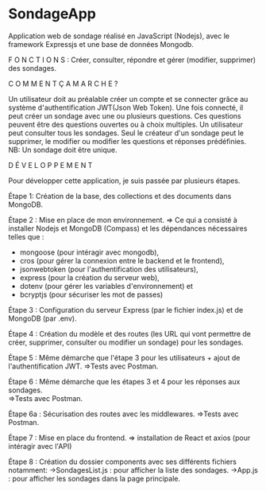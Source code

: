 # SondageApp
Application web de sondage réalisé en JavaScript (Nodejs), avec le framework Expressjs et une base de données Mongodb.

F O N C T I O N S :
Créer, consulter, répondre et gérer (modifier, supprimer) des sondages.

C O M M E N T  Ç A  M A R C H E ?

Un utilisateur doit au préalable créer un compte et se connecter grâce au système d'authentification JWT(Json Web Token).
Une fois connecté, il peut créer un sondage avec une ou plusieurs questions. Ces questions peuvent être des questions ouvertes ou à choix multiples.
Un utilisateur peut consulter tous les sondages. Seul le créateur d'un sondage peut le supprimer, le modifier ou modifier les questions et réponses prédéfinies.
NB: Un sondage doit être unique.

D É V E L O P P E M E N T

Pour développer cette application, je suis passée par plusieurs étapes.

Étape 1:
Création de la base, des collections et des documents dans MongoDB.

Étape 2 :
Mise en place de mon environnement.
=> Ce qui a consisté à installer  Nodejs et MongoDB (Compass) et les dépendances nécessaires telles que : 
- mongoose (pour intéragir avec mongodb),
- cros (pour gérer la connexion entre le backend et le frontend),
- jsonwebtoken (pour l'authentification des utilisateurs),
- express (pour la création du serveur web),
- dotenv (pour gérer les variables d'environnement) et
- bcryptjs (pour sécuriser les mot de passes)

Étape 3 : 
Configuration du serveur Express (par le fichier index.js) et de MongoDB (par .env).

Étape 4 :
Création du modèle et des routes (les URL qui vont permettre de créer, supprimer, consulter ou modifier un sondage) pour les sondages.

Étape 5 : 
Même démarche que l'étape 3 pour les utilisateurs + ajout de l'authentification JWT.
=>Tests avec Postman.

Étape 6 :
Même démarche que les étapes 3 et 4 pour les réponses aux sondages.  
=>Tests avec Postman.

Étape 6a :
Sécurisation des routes avec les middlewares.
=>Tests avec Postman.

Étape 7 :
Mise en place du frontend.
=> installation de React et axios (pour intéragir avec l'API)

Étape 8 : 
Création du dossier components avec ses différents fichiers notamment:
->SondagesList.js : pour afficher la liste des sondages.
->App.js : pour afficher les sondages dans la page principale.
